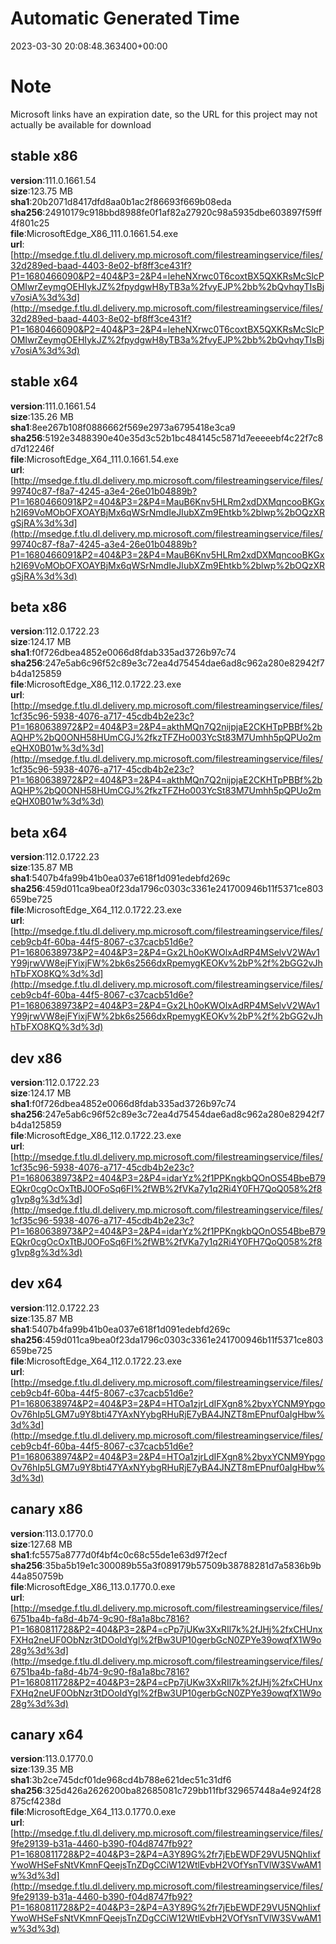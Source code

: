 # Automatic Generated Time
2023-03-30 20:08:48.363400+00:00

# Note
Microsoft links have an expiration date, so the URL for this project may not actually be available for download

## stable x86
**version**:111.0.1661.54  
**size**:123.75 MB  
**sha1**:20b2071d8417dfd8aa0b1ac2f86693f669b08eda  
**sha256**:24910179c918bbd8988fe0f1af82a27920c98a5935dbe603897f59ff4f801c25  
**file**:MicrosoftEdge_X86_111.0.1661.54.exe  
**url**:[http://msedge.f.tlu.dl.delivery.mp.microsoft.com/filestreamingservice/files/32d289ed-baad-4403-8e02-bf8ff3ce431f?P1=1680466090&P2=404&P3=2&P4=leheNXrwc0T6coxtBX5QXKRsMcSlcPOMIwrZeymgOEHIykJZ%2fpydgwH8yTB3a%2fvyEJP%2bb%2bQvhqyTIsBjv7osiA%3d%3d](http://msedge.f.tlu.dl.delivery.mp.microsoft.com/filestreamingservice/files/32d289ed-baad-4403-8e02-bf8ff3ce431f?P1=1680466090&P2=404&P3=2&P4=leheNXrwc0T6coxtBX5QXKRsMcSlcPOMIwrZeymgOEHIykJZ%2fpydgwH8yTB3a%2fvyEJP%2bb%2bQvhqyTIsBjv7osiA%3d%3d)  

## stable x64
**version**:111.0.1661.54  
**size**:135.26 MB  
**sha1**:8ee267b108f0886662f569e2973a6795418e3ca9  
**sha256**:5192e3488390e40e35d3c52b1bc484145c5871d7eeeeebf4c22f7c8d7d12246f  
**file**:MicrosoftEdge_X64_111.0.1661.54.exe  
**url**:[http://msedge.f.tlu.dl.delivery.mp.microsoft.com/filestreamingservice/files/99740c87-f8a7-4245-a3e4-26e01b04889b?P1=1680466091&P2=404&P3=2&P4=MauB6Knv5HLRm2xdDXMqncooBKGxh2I69VoMObOFXOAYBjMx6qWSrNmdIeJIubXZm9Ehtkb%2blwp%2bOQzXRgSjRA%3d%3d](http://msedge.f.tlu.dl.delivery.mp.microsoft.com/filestreamingservice/files/99740c87-f8a7-4245-a3e4-26e01b04889b?P1=1680466091&P2=404&P3=2&P4=MauB6Knv5HLRm2xdDXMqncooBKGxh2I69VoMObOFXOAYBjMx6qWSrNmdIeJIubXZm9Ehtkb%2blwp%2bOQzXRgSjRA%3d%3d)  

## beta x86
**version**:112.0.1722.23  
**size**:124.17 MB  
**sha1**:f0f726dbea4852e0066d8fdab335ad3726b97c74  
**sha256**:247e5ab6c96f52c89e3c72ea4d75454dae6ad8c962a280e82942f7b4da125859  
**file**:MicrosoftEdge_X86_112.0.1722.23.exe  
**url**:[http://msedge.f.tlu.dl.delivery.mp.microsoft.com/filestreamingservice/files/1cf35c96-5938-4076-a717-45cdb4b2e23c?P1=1680638972&P2=404&P3=2&P4=akthMQn7Q2nijpjaE2CKHTpPBBf%2bAQHP%2bQ0ONH58HUmCGJ%2fkzTFZHo003YcSt83M7Umhh5pQPUo2meQHX0B01w%3d%3d](http://msedge.f.tlu.dl.delivery.mp.microsoft.com/filestreamingservice/files/1cf35c96-5938-4076-a717-45cdb4b2e23c?P1=1680638972&P2=404&P3=2&P4=akthMQn7Q2nijpjaE2CKHTpPBBf%2bAQHP%2bQ0ONH58HUmCGJ%2fkzTFZHo003YcSt83M7Umhh5pQPUo2meQHX0B01w%3d%3d)  

## beta x64
**version**:112.0.1722.23  
**size**:135.87 MB  
**sha1**:5407b4fa99b41b0ea037e618f1d091edebfd269c  
**sha256**:459d011ca9bea0f23da1796c0303c3361e241700946b11f5371ce803659be725  
**file**:MicrosoftEdge_X64_112.0.1722.23.exe  
**url**:[http://msedge.f.tlu.dl.delivery.mp.microsoft.com/filestreamingservice/files/ceb9cb4f-60ba-44f5-8067-c37cacb51d6e?P1=1680638973&P2=404&P3=2&P4=Gx2Lh0oKWOlxAdRP4MSelvV2WAv1Y99jrwVW8ejFYixjFW%2bk6s2566dxRpemygKEOKv%2bP%2f%2bGG2vJhhTbFXO8KQ%3d%3d](http://msedge.f.tlu.dl.delivery.mp.microsoft.com/filestreamingservice/files/ceb9cb4f-60ba-44f5-8067-c37cacb51d6e?P1=1680638973&P2=404&P3=2&P4=Gx2Lh0oKWOlxAdRP4MSelvV2WAv1Y99jrwVW8ejFYixjFW%2bk6s2566dxRpemygKEOKv%2bP%2f%2bGG2vJhhTbFXO8KQ%3d%3d)  

## dev x86
**version**:112.0.1722.23  
**size**:124.17 MB  
**sha1**:f0f726dbea4852e0066d8fdab335ad3726b97c74  
**sha256**:247e5ab6c96f52c89e3c72ea4d75454dae6ad8c962a280e82942f7b4da125859  
**file**:MicrosoftEdge_X86_112.0.1722.23.exe  
**url**:[http://msedge.f.tlu.dl.delivery.mp.microsoft.com/filestreamingservice/files/1cf35c96-5938-4076-a717-45cdb4b2e23c?P1=1680638973&P2=404&P3=2&P4=idarYz%2f1PPKngkbQOnOS54BbeB79EQkr0cgOcOxTtBJ0OFoSq6FI%2fWB%2fVKa7y1q2Ri4Y0FH7QoQ058%2f8g1vp8g%3d%3d](http://msedge.f.tlu.dl.delivery.mp.microsoft.com/filestreamingservice/files/1cf35c96-5938-4076-a717-45cdb4b2e23c?P1=1680638973&P2=404&P3=2&P4=idarYz%2f1PPKngkbQOnOS54BbeB79EQkr0cgOcOxTtBJ0OFoSq6FI%2fWB%2fVKa7y1q2Ri4Y0FH7QoQ058%2f8g1vp8g%3d%3d)  

## dev x64
**version**:112.0.1722.23  
**size**:135.87 MB  
**sha1**:5407b4fa99b41b0ea037e618f1d091edebfd269c  
**sha256**:459d011ca9bea0f23da1796c0303c3361e241700946b11f5371ce803659be725  
**file**:MicrosoftEdge_X64_112.0.1722.23.exe  
**url**:[http://msedge.f.tlu.dl.delivery.mp.microsoft.com/filestreamingservice/files/ceb9cb4f-60ba-44f5-8067-c37cacb51d6e?P1=1680638974&P2=404&P3=2&P4=HTOa1zjrLdIFXgn8%2byxYCNM9YpgoOv76hIp5LGM7u9Y8bti47YAxNYybgRHuRjE7yBA4JNZT8mEPnuf0aIgHbw%3d%3d](http://msedge.f.tlu.dl.delivery.mp.microsoft.com/filestreamingservice/files/ceb9cb4f-60ba-44f5-8067-c37cacb51d6e?P1=1680638974&P2=404&P3=2&P4=HTOa1zjrLdIFXgn8%2byxYCNM9YpgoOv76hIp5LGM7u9Y8bti47YAxNYybgRHuRjE7yBA4JNZT8mEPnuf0aIgHbw%3d%3d)  

## canary x86
**version**:113.0.1770.0  
**size**:127.68 MB  
**sha1**:fc5575a8777d0f4bf4c0c68c55de1e63d97f2ecf  
**sha256**:35ba5b19e1c300089b55a3f089179b57509b38788281d7a5836b9b44a850759b  
**file**:MicrosoftEdge_X86_113.0.1770.0.exe  
**url**:[http://msedge.f.tlu.dl.delivery.mp.microsoft.com/filestreamingservice/files/6751ba4b-fa8d-4b74-9c90-f8a1a8bc7816?P1=1680811728&P2=404&P3=2&P4=cPp7jUKw3XxRIl7k%2fJHj%2fxCHUnxFXHq2neUF0ObNzr3tDOoIdYgl%2fBw3UP10gerbGcN0ZPYe39owqfX1W9o28g%3d%3d](http://msedge.f.tlu.dl.delivery.mp.microsoft.com/filestreamingservice/files/6751ba4b-fa8d-4b74-9c90-f8a1a8bc7816?P1=1680811728&P2=404&P3=2&P4=cPp7jUKw3XxRIl7k%2fJHj%2fxCHUnxFXHq2neUF0ObNzr3tDOoIdYgl%2fBw3UP10gerbGcN0ZPYe39owqfX1W9o28g%3d%3d)  

## canary x64
**version**:113.0.1770.0  
**size**:139.35 MB  
**sha1**:3b2ce745dcf01de968cd4b788e621dec51c31df6  
**sha256**:325d426a2626200ba82685081c729bb11fbf329657448a4e924f28875cf4238d  
**file**:MicrosoftEdge_X64_113.0.1770.0.exe  
**url**:[http://msedge.f.tlu.dl.delivery.mp.microsoft.com/filestreamingservice/files/9fe29139-b31a-4460-b390-f04d8747fb92?P1=1680811728&P2=404&P3=2&P4=A3Y89G%2fr7jEbEWDF29VU5NQhIixfYwoWHSeFsNtVKmnFQeejsTnZDgCCiW12WtlEvbH2VOfYsnTVlW3SVwAM1w%3d%3d](http://msedge.f.tlu.dl.delivery.mp.microsoft.com/filestreamingservice/files/9fe29139-b31a-4460-b390-f04d8747fb92?P1=1680811728&P2=404&P3=2&P4=A3Y89G%2fr7jEbEWDF29VU5NQhIixfYwoWHSeFsNtVKmnFQeejsTnZDgCCiW12WtlEvbH2VOfYsnTVlW3SVwAM1w%3d%3d)  

